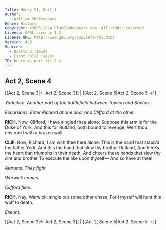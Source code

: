 ```yaml
---
Title: Henry VI, Part 3
Author: 
  - William Shakespeare
Genre: History
Copyright: ©2005-2024 PlayShakespeare.com. All rights reserved.
License: GFDL License 1.3
License URL: http://www.gnu.org/copyleft/fdl.html
Version: 4.3
Sources:
  - Quarto 3 (1619)
  - First Folio (1623)
ID: henry-vi-part-iii-2-4
---
```


## Act 2, Scene 4
[[Act 2, Scene 3|← Act 2, Scene 3]] | [[Act 2, Scene 5|Act 2, Scene 5 →]]

*Yorkshire. Another part of the battlefield between Towton and Saxton.*

*Excursions. Enter Richard at one door and Clifford at the other.*

**RICH.**
Now, Clifford, I have singled thee alone:
Suppose this arm is for the Duke of York,
And this for Rutland, both bound to revenge,
Wert thou environ’d with a brazen wall.

**CLIF.**
Now, Richard, I am with thee here alone:
This is the hand that stabb’d thy father York,
And this the hand that slew thy brother Rutland,
And here’s the heart that triumphs in their death,
And cheers these hands that slew thy sire and brother
To execute the like upon thyself⁠—
And so have at thee!

*Alarums. They fight.*

*Warwick comes.*

*Clifford flies.*

**RICH.**
Nay, Warwick, single out some other chase,
For I myself will hunt this wolf to death.

*Exeunt.*

[[Act 2, Scene 3|← Act 2, Scene 3]] | [[Act 2, Scene 5|Act 2, Scene 5 →]]